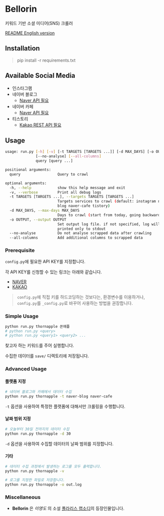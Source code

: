 # Bellorin

키워드 기반 소셜 미디어(SNS) 크롤러

[README English version](./README-en.md)

## Installation

> pip install -r requirements.txt

## Available Social Media

- 인스타그램
- 네이버 블로그
  - [Naver API 필요](https://developers.naver.com/products/search/)
- 네이버 카페
  - [Naver API 필요](https://developers.naver.com/products/search/)
- 티스토리
  - [Kakao REST API 필요](https://developers.kakao.com/docs/restapi/search)


## Usage

```sh
usage: run.py [-h] [-v] [-t TARGETS [TARGETS ...]] [-d MAX_DAYS] [-o OUTPUT]
              [--no-analyse] [--all-columns]
              query [query ...]

positional arguments:
  query                 Query to crawl

optional arguments:
  -h, --help            show this help message and exit
  -v, --verbose         Print all debug logs
  -t TARGETS [TARGETS ...], --targets TARGETS [TARGETS ...]
                        Targets services to crawl (default: instagram naver-
                        blog naver-cafe tistory)
  -d MAX_DAYS, --max-days MAX_DAYS
                        Days to crawl (start from today, going backwards)
  -o OUTPUT, --output OUTPUT
                        Set output log file. if not specified, log will be
                        printed only to stdout
  --no-analyse          Do not analyse scrapped data after crawling
  --all-columns         Add additional columns to scrapped data
```

### Prerequisite

`config.py`에 필요한 API KEY를 지정합니다.

각 API KEY를 신청할 수 있는 링크는 아래와 같습니다.

- [NAVER](https://developers.naver.com/products/search/)
- [KAKAO](https://developers.kakao.com/docs/restapi/search)

> `config.py`에 직접 키를 하드코딩하는 것보다는, 환경변수를 이용하거나, `config.py`를 `_config.py`로 바꾸어 사용하는 방법을 권장합니다.

### Simple Usage

```sh
python run.py thornapple 쏜애플
# python run.py <query>
# python run.py <query1> <query2> ...
```

찾고자 하는 키워드를 주어 실행합니다.

수집한 데이터를 `save/` 디렉토리에 저장됩니다.

### Advanced Usage

#### 플랫폼 지정

```sh
# 네이버 블로그와 카페에서 데이터 수집
python run.py thornapple -t naver-blog naver-cafe
```

`-t` 옵션을 사용하여 특정한 플랫폼에 대해서만 크롤링을 수행합니다.

#### 날짜 범위 지정

```sh
# 오늘부터 30일 전까지의 데이터 수집
python run.py thornapple -d 30
```

`-d` 옵션을 사용하여 수집할 데이터의 날짜 범위를 지정합니다. 

#### 기타

```sh
# 데이터 수집 과정에서 발생하는 로그를 모두 출력합니다.
python run.py thornapple -v

# 로그를 지정한 파일로 저장합니다.
python run.py thornapple -o out.log
```

### Miscellaneous

- __Bellorin__ 은 _이영도_ 의 소설 [폴라리스 랩소디](https://en.wikipedia.org/wiki/Lee_Yeongdo#Other_novels)의 등장인물입니다.